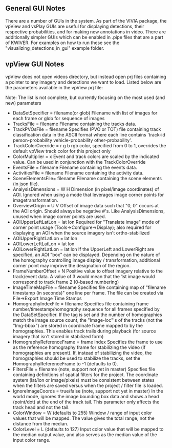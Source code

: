 General GUI Notes
-----------------

There are a number of GUIs in the system. As part of the VIVIA package, the vpView and vsPlay
GUIs are useful for displaying detections, their respective probabilities, and for making
new annotations in video. There are additionally simpler GUIs which can be enabled in .pipe
files that are a part of KWIVER. For examples on how to run these see the "visualizing_detections_in_gui"
example folder.

vpView GUI Notes
----------------

vpView does not open videos directory, but instead open prj files containing a pointer
to any imagery and detections we want to load. Listed below are the parameters available in
the vpView prj file:

Note: The list is not complete, but currently focusing on the most used (and new) parameters

* DataSetSpecifier = filename(or glob)
  Filename with list of images for each frame or glob for sequence of images
* TracksFile = filename
  Filename containing the tracks data.
* TrackPVOsFile = filename
  Specifies (PVO or TOT) file  containing track classification data in the ASCII format
  where each line contains 'track-id person-probability vehicle-probability other-probability'.
* TrackColorOverride = r g b
  rgb color, specified from 0 to 1, overrides the default vpView track color for this
  project only
* ColorMultiplier = x
  Event and track colors are scaled by the indicated value.  Can be used in conjunction
  with the TrackColorOverride
* EventsFile = filename
  Filename containing the events data.
* ActivitiesFile = filename
  Filename containing the activity data.
* SceneElementsFile= filename
  Filename containing the scene elements (in json file).
* AnalysisDimensions = W H
  Dimension (in pixel/image coordinates) of AOI.  Ignored when using a mode that leverages
  image corner points for imagetransformation.
* OverviewOrigin = U V
  Offset of image data such that "0, 0" occurs at the AOI origin. Should always be negative
  #'s.  Like AnalysisDimensions, unused when image corner points are used.
* AOIUpperLeftLatLon = lat lon
  Required for "Translate image" mode of corner point usage (Tools->Configure->Display);
  also required for displaying an AOI when the source imagery isn't ortho-stabilized
* AOIUpperRightLatLon = lat lon
* AOILowerLeftLatLon = lat lon
* AOILowerRightLatLon = lat lon
  If the UpperLeft and LowerRight are specified, an AOI "box" can be displayed.  Depending
  on the nature of the homography controlling image display / transformation, additional
  corner point may improve the designation of the region.
* FrameNumberOffset = N
  Positive value to offset imagery relative to the track/event data.  A value of 3 would
  mean that the 1st image would correspond to track frame 2 (0-based numbering)
* ImageTimeMapFile = filename
  Specifies file containing map of 
   "filename <space> timestamp (in seconds)"
  one line per frame.  The file can be created via File->Export Image Time Stamps
* HomographyIndexFile = filename
  Specifies file containing frame number/timestamp/homography sequence for all frames
  specified by the DataSetSpecifier.  If the tag is set and the number of homographies
  match the image source count, the "Image-loc"'s of the tracks (not the "Img-bbox") are
  stored in coordinate frame mapped to by the homographies.  This enables track trails
  during playback (for source imagery that isn't stored in stabilized form)
* HomographyReferenceFrame = frame index
  Specifies the frame to use as the reference homography frame for stabilizing the video
  (if homographies are present). If, instead of stabilizing the video, the homographies should
  be used to stabilize the tracks, set the HomographyReferenceFrame to -1 (defaults to 0).
* FiltersFile = filename  (note, support not yet in master)
  Specifies file containing definitions of spatial filters for the project. The coordinate
  system (lat/lon or image/pixels) must be consistent between states when the filters are
  saved versus when the project / filter file is loaded.
* IgnoreImageCoords = true/false (note, support not yet in master)
  In the world mode, ignores the image bounding box data and shows a head (point/dot) at the end
  of the track tail. This parameter only affects the track head and not the tail.
* ColorWindow = W (defaults to 255)
  Window / range of input color values that will be mapped. The value gives the total range,
  not the distance from the median.
* ColorLevel = L (defaults to 127)
  Input color value that will be mapped to the median output value, and also serves as the
  median value of the input color range.
